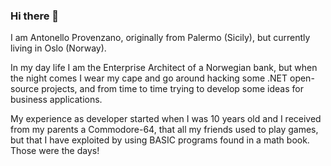 ### Hi there 👋

I am Antonello Provenzano, originally from Palermo (Sicily), but currently living in Oslo (Norway).

In my day life I am the Enterprise Architect of a Norwegian bank, but when the night comes I wear my cape and go around hacking some .NET open-source projects, and from time to time trying to develop some ideas for business applications.

My experience as developer started when I was 10 years old and I received from my parents a Commodore-64, that all my friends used to play games, but that I have exploited by using BASIC programs found in a math book. Those were the days!


<!--

- 🔭 I’m currently working on ...
- 🌱 I’m currently learning ...
- 👯 I’m looking to collaborate on ...
- 🤔 I’m looking for help with ...
- 💬 Ask me about ...
- 📫 How to reach me: ...
- 😄 Pronouns: ...
- ⚡ Fun fact: ...
-->
